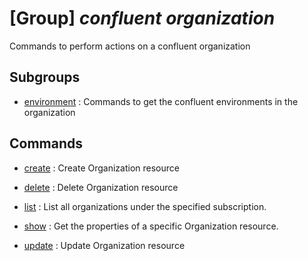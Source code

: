 # [Group] _confluent organization_

Commands to perform actions on a confluent organization

## Subgroups

- [environment](/Commands/confluent/organization/environment/readme.md)
: Commands to get the confluent environments in the organization

## Commands

- [create](/Commands/confluent/organization/_create.md)
: Create Organization resource

- [delete](/Commands/confluent/organization/_delete.md)
: Delete Organization resource

- [list](/Commands/confluent/organization/_list.md)
: List all organizations under the specified subscription.

- [show](/Commands/confluent/organization/_show.md)
: Get the properties of a specific Organization resource.

- [update](/Commands/confluent/organization/_update.md)
: Update Organization resource

